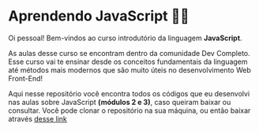 # Aprendendo JavaScript 👩‍💻

Oi pessoal! Bem-vindos ao curso introdutório da linguagem **JavaScript**. 

As aulas desse curso se encontram dentro da comunidade Dev Completo. Esse curso vai te ensinar desde os conceitos fundamentais da linguagem até métodos mais modernos que são muito úteis no desenvolvimento Web Front-End! 

Aqui nesse repositório você encontra todos os códigos que eu desenvolvi nas aulas sobre JavaScript **(módulos 2 e 3)**, caso queiram baixar ou consultar. Você pode clonar o repositório na sua máquina, ou então baixar através [desse link](https://github.com/bia-dev-completo/aprendendo-javascript/archive/refs/heads/main.zip)